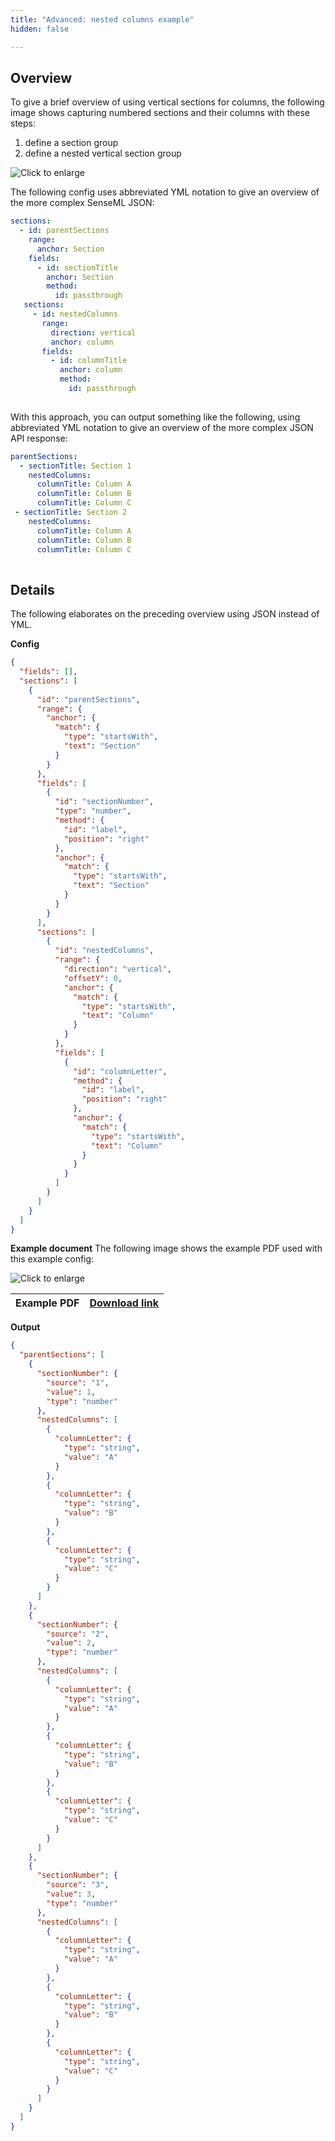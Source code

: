```yaml
---
title: "Advanced: nested columns example"
hidden: false

---
```


Overview
-----

To give a brief overview of using vertical sections for columns, the following image shows capturing numbered sections and their columns with these steps:

1. define a section group
2. define a nested vertical section  group

![Click to enlarge](https://raw.githubusercontent.com/sensible-hq/sensible-docs/main/readme-sync/assets/v0/images/final/vertical_sections_col_sect.png)

The following config uses abbreviated YML notation to give an overview of the more complex SenseML JSON: 

```yml
sections:
  - id: parentSections
    range:
      anchor: Section
    fields:
      - id: sectionTitle
        anchor: Section
        method:
          id: passthrough
   sections:
     - id: nestedColumns
       range:
         direction: vertical
         anchor: column
       fields:
         - id: columnTitle
           anchor: column
           method:
             id: passthrough    
      
```

With this approach, you can output something like the following, using abbreviated YML notation to give an overview of the more complex JSON API response:

```yml
parentSections:
  - sectionTitle: Section 1
    nestedColumns:
      columnTitle: Column A
      columnTitle: Column B
      columnTitle: Column C
 - sectionTitle: Section 2
    nestedColumns:
      columnTitle: Column A
      columnTitle: Column B
      columnTitle: Column C  
   
```

Details
----
The following elaborates on the preceding overview using JSON instead of YML.

**Config**

```json
{
  "fields": [],
  "sections": [
    {
      "id": "parentSections",
      "range": {
        "anchor": {
          "match": {
            "type": "startsWith",
            "text": "Section"
          }
        }
      },
      "fields": [
        {
          "id": "sectionNumber",
          "type": "number",
          "method": {
            "id": "label",
            "position": "right"
          },
          "anchor": {
            "match": {
              "type": "startsWith",
              "text": "Section"
            }
          }
        }
      ],
      "sections": [
        {
          "id": "nestedColumns",
          "range": {
            "direction": "vertical",
            "offsetY": 0,
            "anchor": {
              "match": {
                "type": "startsWith",
                "text": "Column"
              }
            }
          },
          "fields": [
            {
              "id": "columnLetter",
              "method": {
                "id": "label",
                "position": "right"
              },
              "anchor": {
                "match": {
                  "type": "startsWith",
                  "text": "Column"
                }
              }
            }
          ]
        }
      ]
    }
  ]
}
```

**Example document**
The following image shows the example PDF used with this example config:

![Click to enlarge](https://raw.githubusercontent.com/sensible-hq/sensible-docs/main/readme-sync/assets/v0/images/final/vertical_sections_col_sect_1.png)

| Example PDF | [Download link](https://raw.githubusercontent.com/sensible-hq/sensible-docs/main/readme-sync/assets/v0/pdfs/vertical_sections_col_section.pdf) |
| ----------- | ------------------------------------------------------------ |

**Output**

```json
{
  "parentSections": [
    {
      "sectionNumber": {
        "source": "1",
        "value": 1,
        "type": "number"
      },
      "nestedColumns": [
        {
          "columnLetter": {
            "type": "string",
            "value": "A"
          }
        },
        {
          "columnLetter": {
            "type": "string",
            "value": "B"
          }
        },
        {
          "columnLetter": {
            "type": "string",
            "value": "C"
          }
        }
      ]
    },
    {
      "sectionNumber": {
        "source": "2",
        "value": 2,
        "type": "number"
      },
      "nestedColumns": [
        {
          "columnLetter": {
            "type": "string",
            "value": "A"
          }
        },
        {
          "columnLetter": {
            "type": "string",
            "value": "B"
          }
        },
        {
          "columnLetter": {
            "type": "string",
            "value": "C"
          }
        }
      ]
    },
    {
      "sectionNumber": {
        "source": "3",
        "value": 3,
        "type": "number"
      },
      "nestedColumns": [
        {
          "columnLetter": {
            "type": "string",
            "value": "A"
          }
        },
        {
          "columnLetter": {
            "type": "string",
            "value": "B"
          }
        },
        {
          "columnLetter": {
            "type": "string",
            "value": "C"
          }
        }
      ]
    }
  ]
}
```

